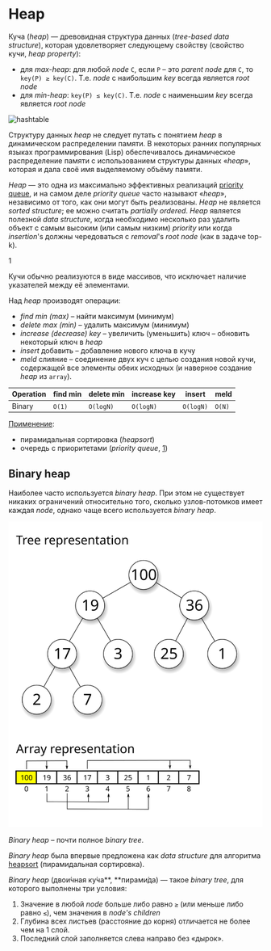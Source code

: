 # Heap

Куча (*heap*) — древовидная структура данных (*tree-based data structure*), которая удовлетворяет следующему свойству (свойство кучи, *heap property*): 

- для *max-heap*: для любой  *node* `C`, если `P` – это *parent node* для `C`, то `key(P) ≥ key(C)`. Т.е. *node* с наибольшим *key* всегда является *root node*
- для *min-heap*: `key(P) ≤ key(C)`. Т.е. *node* с наименьшим *key* всегда является *root node*

![hashtable](https://parshikovpavel.github.io/img/algorithm/heap.svg)



Структуру данных *heap* не следует путать с понятием *heap* в динамическом распределении памяти. В некоторых ранних популярных языках программирования (Lisp) обеспечивалось динамическое распределение памяти с использованием структуры данных «*heap*», которая и дала своё имя выделяемому объёму памяти.

*Heap* — это одна из максимально эффективных реализаций [priority queue](https://en.wikipedia.org/wiki/Priority_queue), и на самом деле *priority queue* часто называют «*heap*», независимо от того, как они могут быть реализованы. *Heap* не является *sorted structure*; ее можно считать *partially ordered*. *Heap* является полезной *data structure*, когда необходимо несколько раз удалить объект с самым высоким (или самым низким) *priority* или когда *insertion*'s должны чередоваться с *removal*'s *root node* (как в задаче top-k).

1







Кучи обычно реализуются в виде массивов, что исключает наличие указателей между её элементами.

Над *heap* производят операции:

- *find min (max)* – найти максимум (минимум)
- *delete max (min)* – удалить максимум (минимум)
- *increase (decrease) key* – увеличить (уменьшить) ключ – обновить некоторый ключ в *heap*
- *insert* добавить – добавление нового ключа в кучу
- *meld* слияние – соединение двух куч с целью создания новой кучи, содержащей все элементы обеих исходных (и наверное создание *heap* из `array`).

| Operation | find min | delete min | increase key | insert    | meld   |
| --------- | -------- | ---------- | ------------ | --------- | ------ |
| Binary    | `O(1)`   | `O(logN)`  | `O(logN)`    | `O(logN)` | `O(N)` |

<ins>Применение</ins>:

- пирамидальная сортировка (*heapsort*)
- очередь с приоритетами (*priority queue*, [1](#priority-queue))



## Binary heap

Наиболее часто используется *binary heap*. При этом не существует никаких ограничений относительно того, сколько узлов-потомков имеет каждая *node*, однако чаще всего используется *binary heap*.

![](../img/Max-Heap-new.svg)

*Binary heap* – почти полное *binary tree*.

*Binary heap* была впервые предложена как *data structure* для алгоритма [heapsort](https://en.wikipedia.org/wiki/Heapsort) (пирамидальная сортировка).

*Binary heap* (двои́чная ку́ча**, **пирами́да) — такое *binary tree*, для которого выполнены три условия:

1. Значение в любой *node* больше либо равно `≥` (или меньше либо равно `≤`), чем значения в *node's children*
2. Глубина всех листьев (расстояние до корня) отличается не более чем на 1 слой.
3. Последний слой заполняется слева направо без «дырок».